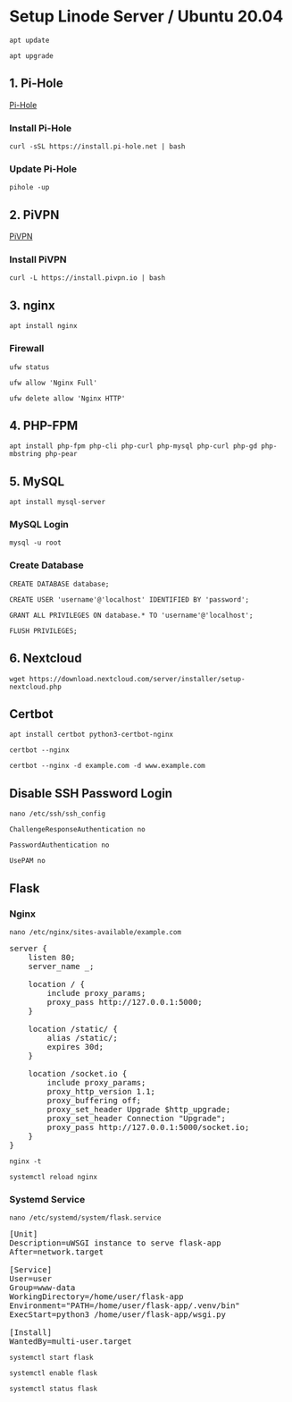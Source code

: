 # Setup Linode Server / Ubuntu 20.04

`apt update`

`apt upgrade`

## 1. Pi-Hole

[Pi-Hole](https://pi-hole.net/ "Pi-Hole")

### Install Pi-Hole

`curl -sSL https://install.pi-hole.net | bash`

### Update Pi-Hole

`pihole -up`

## 2. PiVPN

[PiVPN](https://pivpn.io/ "PiVPN")

### Install PiVPN

`curl -L https://install.pivpn.io | bash`

## 3. nginx

`apt install nginx`

### Firewall

`ufw status`

`ufw allow 'Nginx Full'`

`ufw delete allow 'Nginx HTTP'`

## 4. PHP-FPM

`apt install php-fpm php-cli php-curl php-mysql php-curl php-gd php-mbstring php-pear`

## 5. MySQL

`apt install mysql-server`

### MySQL Login

`mysql -u root`

### Create Database

`CREATE DATABASE database;`

`CREATE USER 'username'@'localhost' IDENTIFIED BY 'password';`

`GRANT ALL PRIVILEGES ON database.* TO 'username'@'localhost';`

`FLUSH PRIVILEGES;`

## 6. Nextcloud

`wget https://download.nextcloud.com/server/installer/setup-nextcloud.php`

## Certbot

`apt install certbot python3-certbot-nginx`

`certbot --nginx`

`certbot --nginx -d example.com -d www.example.com`

## Disable SSH Password Login

`nano /etc/ssh/ssh_config`

`ChallengeResponseAuthentication no`

`PasswordAuthentication no`

`UsePAM no`

## Flask

### Nginx

`nano /etc/nginx/sites-available/example.com`

<pre>
server {
    listen 80;
    server_name _;

    location / {
        include proxy_params;
        proxy_pass http://127.0.0.1:5000;
    }

    location /static/ {
        alias <path-to-your-application>/static/;
        expires 30d;
    }

    location /socket.io {
        include proxy_params;
        proxy_http_version 1.1;
        proxy_buffering off;
        proxy_set_header Upgrade $http_upgrade;
        proxy_set_header Connection "Upgrade";
        proxy_pass http://127.0.0.1:5000/socket.io;
    }
}
</pre>

`nginx -t`

`systemctl reload nginx`

### Systemd Service

`nano /etc/systemd/system/flask.service`

<pre>
[Unit]
Description=uWSGI instance to serve flask-app
After=network.target

[Service]
User=user
Group=www-data
WorkingDirectory=/home/user/flask-app
Environment="PATH=/home/user/flask-app/.venv/bin"
ExecStart=python3 /home/user/flask-app/wsgi.py

[Install]
WantedBy=multi-user.target
</pre>

`systemctl start flask`

`systemctl enable flask`

`systemctl status flask`
